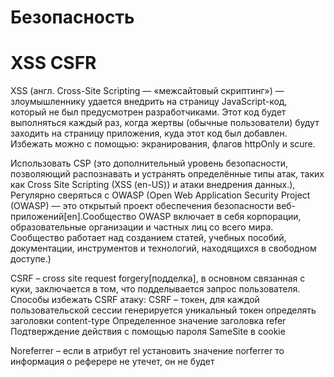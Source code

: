 # Безопасность

# XSS CSFR

XSS
(англ. Cross-Site Scripting — «межсайтовый скриптинг») — злоумышленнику удается внедрить на страницу JavaScript-код, который не был предусмотрен разработчиками. Этот код будет выполняться каждый раз, когда жертвы (обычные пользователи) будут заходить на страницу приложения, куда этот код был добавлен. Избежать можно с помощью:
экранирования, флагов httpOnly и scure.

Использовать CSP (это дополнительный уровень безопасности, позволяющий распознавать и устранять определённые типы атак, таких как Cross Site Scripting (XSS (en-US)) и атаки внедрения данных.),
Регулярно сверяться с OWASP (Open Web Application Security Project (OWASP) — это открытый проект обеспечения безопасности веб-приложений[en].Сообщество OWASP включает в себя корпорации, образовательные организации и частных лиц со всего мира. Сообщество работает над созданием статей, учебных пособий, документации, инструментов и технологий, находящихся в свободном доступе.)

CSRF – cross site request forgery[подделка], в основном связанная с куки, заключается в том, что подделывается запрос пользователя. Способы избежать CSRF атаку:
CSRF – токен, для каждой пользовательской сессии генерируется уникальный токен
определять заголовки content-type
Определенное значение заголовка refer
Подтверждение действия с помощью пароля
SameSite в cookie

Noreferrer – если в атрибут rel установить значение norferrer то информация о реферере не утечет, он не будет
